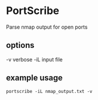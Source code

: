# PortScribe
Parse nmap output for open ports

## options
-v verbose
-iL input file 

## example usage
    portscribe -iL nmap_output.txt -v
